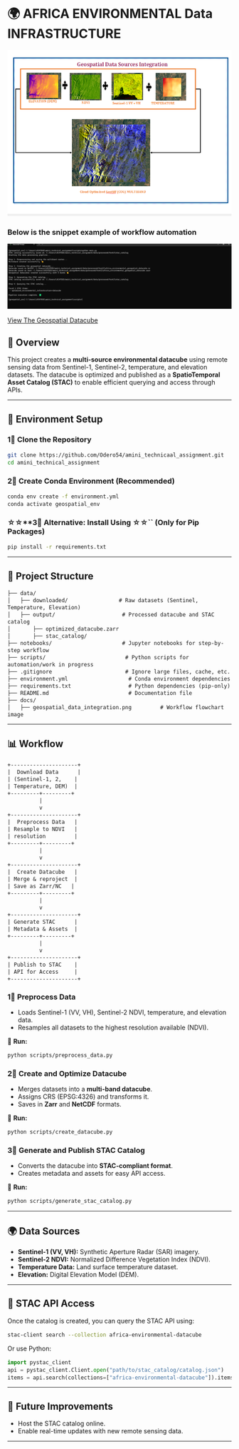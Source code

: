 # 🌍 **AFRICA ENVIRONMENTAL Data INFRASTRUCTURE**

![Environmental and Meteorological Data Integration](docs/geospatial_data_intergration.png)

### Below is the snippet example of workflow automation
![workflow-automation](docs/work_flow_automation_snippet_example.png)

[View The Geospatial Datacube](https://drive.google.com/drive/folders/17bY5TRGLrxuMU9hKwbwlYXuThGgd_ZQ5?usp=drive_link)


## 📌 Overview

This project creates a **multi-source environmental datacube** using remote sensing data from Sentinel-1, Sentinel-2, temperature, and elevation datasets. The datacube is optimized and published as a **SpatioTemporal Asset Catalog (STAC)** to enable efficient querying and access through APIs.

---

## 💂️ Environment Setup

### **1⃣ Clone the Repository**

```bash
git clone https://github.com/Odero54/amini_technicaal_assignment.git
cd amini_technical_assignment
```

### **2⃣ Create Conda Environment** (Recommended)

```bash
conda env create -f environment.yml
conda activate geospatial_env
```

### ☆☆\*\*3⃣ Alternative: Install Using ☆☆\`\` (Only for Pip Packages)

```bash
pip install -r requirements.txt
```

---

## 👤 Project Structure

```
├── data/
│   ├── downloaded/                # Raw datasets (Sentinel, Temperature, Elevation)
│   ├── output/                     # Processed datacube and STAC catalog
│       ├── optimized_datacube.zarr
│       ├── stac_catalog/
├── notebooks/                      # Jupyter notebooks for step-by-step workflow
├── scripts/                         # Python scripts for automation/work in progress
├── .gitignore                       # Ignore large files, cache, etc.
├── environment.yml                   # Conda environment dependencies
├── requirements.txt                  # Python dependencies (pip-only)
├── README.md                         # Documentation file
├── docs/
│   ├── geospatial_data_integration.png         # Workflow flowchart image
```

---

## 📊 Workflow



```plaintext
+---------------------+
|  Download Data      |
| (Sentinel-1, 2,    |
| Temperature, DEM)  |
+---------+---------+
          |
          v
+---------------------+
|  Preprocess Data   |
| Resample to NDVI   |
| resolution         |
+---------+---------+
          |
          v
+---------------------+
|  Create Datacube   |
| Merge & reproject  |
| Save as Zarr/NC   |
+---------+---------+
          |
          v
+---------------------+
| Generate STAC      |
| Metadata & Assets  |
+---------+---------+
          |
          v
+---------------------+
| Publish to STAC    |
| API for Access     |
+---------------------+
```

### **1⃣ Preprocess Data**

- Loads Sentinel-1 (VV, VH), Sentinel-2 NDVI, temperature, and elevation data.
- Resamples all datasets to the highest resolution available (NDVI).

📌 **Run:**

```bash
python scripts/preprocess_data.py
```

### **2⃣ Create and Optimize Datacube**

- Merges datasets into a **multi-band datacube**.
- Assigns CRS (EPSG:4326) and transforms it.
- Saves in **Zarr** and **NetCDF** formats.

📌 **Run:**

```bash
python scripts/create_datacube.py
```

### **3⃣ Generate and Publish STAC Catalog**

- Converts the datacube into **STAC-compliant format**.
- Creates metadata and assets for easy API access.

📌 **Run:**

```bash
python scripts/generate_stac_catalog.py
```

---

## 🌍 Data Sources

- **Sentinel-1 (VV, VH):** Synthetic Aperture Radar (SAR) imagery.
- **Sentinel-2 NDVI:** Normalized Difference Vegetation Index (NDVI).
- **Temperature Data:** Land surface temperature dataset.
- **Elevation:** Digital Elevation Model (DEM).

---

## 🔗 STAC API Access

Once the catalog is created, you can query the STAC API using:

```bash
stac-client search --collection africa-environmental-datacube
```

Or use Python:

```python
import pystac_client
api = pystac_client.Client.open("path/to/stac_catalog/catalog.json")
items = api.search(collections=["africa-environmental-datacube"]).items()
```

---

## 🚀 Future Improvements

- Host the STAC catalog online.
- Enable real-time updates with new remote sensing data.

---